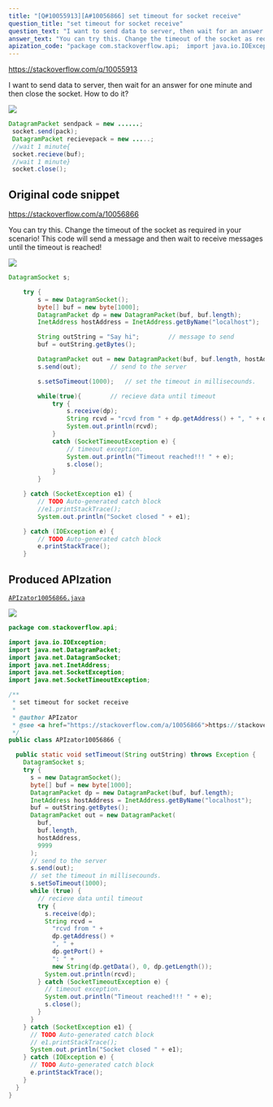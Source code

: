 ```yaml
---
title: "[Q#10055913][A#10056866] set timeout for socket receive"
question_title: "set timeout for socket receive"
question_text: "I want to send data to server, then wait for an answer for one minute and then close the socket. How to do it?"
answer_text: "You can try this. Change the timeout of the socket as required in your scenario! This code will send a message and then wait to receive messages until the timeout is reached!"
apization_code: "package com.stackoverflow.api;  import java.io.IOException; import java.net.DatagramPacket; import java.net.DatagramSocket; import java.net.InetAddress; import java.net.SocketException; import java.net.SocketTimeoutException;  /**  * set timeout for socket receive  *  * @author APIzator  * @see <a href=\"https://stackoverflow.com/a/10056866\">https://stackoverflow.com/a/10056866</a>  */ public class APIzator10056866 {    public static void setTimeout(String outString) throws Exception {     DatagramSocket s;     try {       s = new DatagramSocket();       byte[] buf = new byte[1000];       DatagramPacket dp = new DatagramPacket(buf, buf.length);       InetAddress hostAddress = InetAddress.getByName(\"localhost\");       buf = outString.getBytes();       DatagramPacket out = new DatagramPacket(         buf,         buf.length,         hostAddress,         9999       );       // send to the server       s.send(out);       // set the timeout in millisecounds.       s.setSoTimeout(1000);       while (true) {         // recieve data until timeout         try {           s.receive(dp);           String rcvd =             \"rcvd from \" +             dp.getAddress() +             \", \" +             dp.getPort() +             \": \" +             new String(dp.getData(), 0, dp.getLength());           System.out.println(rcvd);         } catch (SocketTimeoutException e) {           // timeout exception.           System.out.println(\"Timeout reached!!! \" + e);           s.close();         }       }     } catch (SocketException e1) {       // TODO Auto-generated catch block       // e1.printStackTrace();       System.out.println(\"Socket closed \" + e1);     } catch (IOException e) {       // TODO Auto-generated catch block       e.printStackTrace();     }   } }"
---
```


https://stackoverflow.com/q/10055913

I want to send data to server, then wait for an answer for one minute and then close the socket.
How to do it?


<div class="code-logo"><img src="/stackoverflow.png" /></div>

```java
DatagramPacket sendpack = new ......;
 socket.send(pack);
 DatagramPacket recievepack = new .....;
 //wait 1 minute{
 socket.recieve(buf);
 //wait 1 minute}
 socket.close();
```


## Original code snippet

https://stackoverflow.com/a/10056866

You can try this. Change the timeout of the socket as required in your scenario! This code will send a message and then wait to receive messages until the timeout is reached!

<div class="code-logo"><img src="/stackoverflow.png" /></div>

```java
DatagramSocket s;

    try {
        s = new DatagramSocket();
        byte[] buf = new byte[1000];
        DatagramPacket dp = new DatagramPacket(buf, buf.length);
        InetAddress hostAddress = InetAddress.getByName("localhost");

        String outString = "Say hi";        // message to send
        buf = outString.getBytes();

        DatagramPacket out = new DatagramPacket(buf, buf.length, hostAddress, 9999);
        s.send(out);        // send to the server

        s.setSoTimeout(1000);   // set the timeout in millisecounds.

        while(true){        // recieve data until timeout
            try {
                s.receive(dp);
                String rcvd = "rcvd from " + dp.getAddress() + ", " + dp.getPort() + ": "+ new String(dp.getData(), 0, dp.getLength());
                System.out.println(rcvd);
            }
            catch (SocketTimeoutException e) {
                // timeout exception.
                System.out.println("Timeout reached!!! " + e);
                s.close();
            }
        }

    } catch (SocketException e1) {
        // TODO Auto-generated catch block
        //e1.printStackTrace();
        System.out.println("Socket closed " + e1);

    } catch (IOException e) {
        // TODO Auto-generated catch block
        e.printStackTrace();
    }
```

## Produced APIzation

[`APIzator10056866.java`](https://github.com/pasqualesalza/apization-temp-data/raw/master/search/APIzator10056866.java)

<div class="code-logo"><img src="/apizator.png" /></div>

```java
package com.stackoverflow.api;

import java.io.IOException;
import java.net.DatagramPacket;
import java.net.DatagramSocket;
import java.net.InetAddress;
import java.net.SocketException;
import java.net.SocketTimeoutException;

/**
 * set timeout for socket receive
 *
 * @author APIzator
 * @see <a href="https://stackoverflow.com/a/10056866">https://stackoverflow.com/a/10056866</a>
 */
public class APIzator10056866 {

  public static void setTimeout(String outString) throws Exception {
    DatagramSocket s;
    try {
      s = new DatagramSocket();
      byte[] buf = new byte[1000];
      DatagramPacket dp = new DatagramPacket(buf, buf.length);
      InetAddress hostAddress = InetAddress.getByName("localhost");
      buf = outString.getBytes();
      DatagramPacket out = new DatagramPacket(
        buf,
        buf.length,
        hostAddress,
        9999
      );
      // send to the server
      s.send(out);
      // set the timeout in millisecounds.
      s.setSoTimeout(1000);
      while (true) {
        // recieve data until timeout
        try {
          s.receive(dp);
          String rcvd =
            "rcvd from " +
            dp.getAddress() +
            ", " +
            dp.getPort() +
            ": " +
            new String(dp.getData(), 0, dp.getLength());
          System.out.println(rcvd);
        } catch (SocketTimeoutException e) {
          // timeout exception.
          System.out.println("Timeout reached!!! " + e);
          s.close();
        }
      }
    } catch (SocketException e1) {
      // TODO Auto-generated catch block
      // e1.printStackTrace();
      System.out.println("Socket closed " + e1);
    } catch (IOException e) {
      // TODO Auto-generated catch block
      e.printStackTrace();
    }
  }
}

```